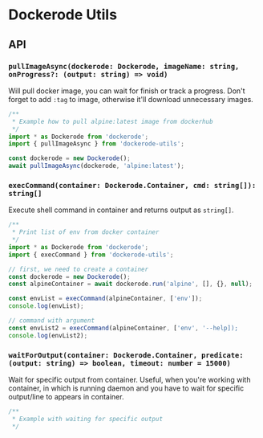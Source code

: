 # Dockerode Utils

## API

### `pullImageAsync(dockerode: Dockerode, imageName: string, onProgress?: (output: string) => void)`

Will pull docker image, you can wait for finish or track a progress. Don't forget
to add `:tag` to image, otherwise it'll download unnecessary images.

```javascript
/**
 * Example how to pull alpine:latest image from dockerhub
 */
import * as Dockerode from 'dockerode';
import { pullImageAsync } from 'dockerode-utils';

const dockerode = new Dockerode();
await pullImageAsync(dockerode, 'alpine:latest');
```

### `execCommand(container: Dockerode.Container, cmd: string[]): string[]`

Execute shell command in container and returns output as `string[]`.

```javascript
/**
 * Print list of env from docker container
 */
import * as Dockerode from 'dockerode';
import { execCommand } from 'dockerode-utils';

// first, we need to create a container
const dockerode = new Dockerode();
const alpineContainer = await dockerode.run('alpine', [], {}, null);

const envList = execCommand(alpineContainer, ['env']);
console.log(envList);

// command with argument
const envList2 = execCommand(alpineContainer, ['env', '--help]);
console.log(envList2);
```

### `waitForOutput(container: Dockerode.Container, predicate: (output: string) => boolean, timeout: number = 15000)`

Wait for specific output from container. Useful, when you're working
with container, in which is running daemon and you have to wait for specific output/line to appears in container.

```javascript
/**
 * Example with waiting for specific output
 */
```
